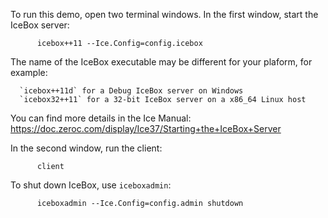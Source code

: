 To run this demo, open two terminal windows. In the first window,
start the IceBox server:

```
      icebox++11 --Ice.Config=config.icebox
```

The name of the IceBox executable may be different for your plaform,
for example:

      `icebox++11d` for a Debug IceBox server on Windows
      `icebox32++11` for a 32-bit IceBox server on a x86_64 Linux host

You can find more details in the Ice Manual:
https://doc.zeroc.com/display/Ice37/Starting+the+IceBox+Server

In the second window, run the client:
```
      client
```

To shut down IceBox, use `iceboxadmin`:
```
      iceboxadmin --Ice.Config=config.admin shutdown
```
